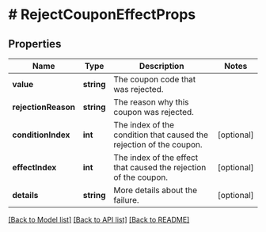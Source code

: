 # # RejectCouponEffectProps

## Properties

Name | Type | Description | Notes
------------ | ------------- | ------------- | -------------
**value** | **string** | The coupon code that was rejected. | 
**rejectionReason** | **string** | The reason why this coupon was rejected. | 
**conditionIndex** | **int** | The index of the condition that caused the rejection of the coupon. | [optional] 
**effectIndex** | **int** | The index of the effect that caused the rejection of the coupon. | [optional] 
**details** | **string** | More details about the failure. | [optional] 

[[Back to Model list]](../../README.md#documentation-for-models) [[Back to API list]](../../README.md#documentation-for-api-endpoints) [[Back to README]](../../README.md)


